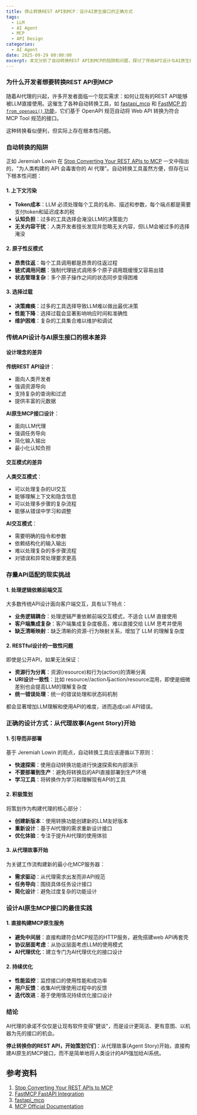 ```yaml
---
title: 停止转换REST API到MCP：设计AI原生接口的正确方式
tags:
  - LLM
  - AI Agent
  - MCP
  - API Design
categories:
  - AI Agent
date: 2025-09-29 00:00:00
excerpt: 本文分析了自动转换REST API到MCP的陷阱和问题，探讨了传统API设计与AI原生接口的根本差异，提出了从代理故事开始设计、遵循单一职责原则等最佳实践，为构建真正适合AI代理的接口提供设计指导。
---
```


### 为什么开发者想要转换REST API到MCP

随着AI代理的兴起，许多开发者面临一个现实需求：如何让现有的REST API能够被LLM直接使用。这催生了各种自动转换工具，如 [fastapi_mcp](https://github.com/tadata-org/fastapi_mcp) 和 [FastMCP 的 `from_openapi()` 功能](https://gofastmcp.com/integrations/fastapi#mounting-an-mcp-server)，它们基于 OpenAPI 规范自动将 Web API 转换为符合 MCP Tool 规范的接口。

这种转换看似便利，但实际上存在根本性问题。

### 自动转换的陷阱

正如 Jeremiah Lowin 在 [Stop Converting Your REST APIs to MCP](https://www.jlowin.dev/blog/stop-converting-rest-apis-to-mcp) 一文中指出的，"为人类构建的 API 会毒害你的 AI 代理"。自动转换工具虽然方便，但存在以下根本性问题：

#### 1. 上下文污染
- **Token成本**：LLM 必须处理每个工具的名称、描述和参数，每个端点都是需要支付token和延迟成本的税
- **认知负担**：过多的工具选择会淹没LLM的决策能力
- **无关内容干扰**：人类开发者擅长发现并忽略无关内容，但LLM会被过多的选择淹没

#### 2. 原子性反模式
- **昂贵往返**：每个工具调用都是昂贵的往返过程
- **链式调用问题**：强制代理链式调用多个原子调用既缓慢又容易出错
- **状态管理复杂**：多个原子操作之间的状态同步变得困难

#### 3. 选择过载
- **决策瘫痪**：过多的工具选择导致LLM难以做出最优决策
- **性能下降**：选择过载会显著影响响应时间和准确性
- **维护困难**：复杂的工具集合难以维护和调试

### 传统API设计与AI原生接口的根本差异

#### 设计理念的差异

**传统REST API设计**：
- 面向人类开发者
- 强调资源导向
- 支持复杂的查询和过滤
- 提供丰富的元数据

**AI原生MCP接口设计**：
- 面向LLM代理
- 强调任务导向
- 简化输入输出
- 最小化认知负担

#### 交互模式的差异

**人类交互模式**：
- 可以处理复杂的UI交互
- 能够理解上下文和隐含信息
- 可以处理多步骤的复杂流程
- 能够从错误中学习和调整

**AI交互模式**：
- 需要明确的指令和参数
- 依赖结构化的输入输出
- 难以处理复杂的多步骤流程
- 对错误和异常处理要求更高

### 存量API适配的现实挑战

#### 1. 处理逻辑依赖前端交互

大多数传统API设计面向客户端交互，具有以下特点：
- **业务逻辑耦合**：处理逻辑严重依赖前端交互模式，不适合 LLM 直接使用
- **客户端集成复杂**：客户端集成复杂度极高，难以直接交给 LLM 思考并使用
- **缺乏清晰映射**：缺乏清晰的资源-行为映射关系，增加了 LLM 的理解复杂度

#### 2. RESTful设计的一致性问题

即使是公开API，如果无法保证：
- **资源行为分离**：资源(resource)和行为(action)的清晰分离
- **URI设计一致性**：比如 resource/<id>/action与action/resource混用，即使是细微差别也会提高LLM的理解复杂度
- **统一错误处理**：统一的错误处理和状态码机制

都会显著增加LLM理解和使用API的难度，进而造成call API错误。

### 正确的设计方式：从代理故事(Agent Story)开始

#### 1. 引导而非部署

基于 Jeremiah Lowin 的观点，自动转换工具应该遵循以下原则：

- **快速探索**：使用自动转换功能进行快速探索和内部演示
- **不要部署到生产**：避免将转换后的API直接部署到生产环境
- **学习工具**：将转换作为学习和理解现有API的工具

#### 2. 积极策划

将策划作为构建代理的核心部分：

- **创建新版本**：使用转换功能创建新的LLM友好版本
- **重新设计**：基于AI代理的需求重新设计接口
- **优化体验**：专注于提升AI代理的使用体验

#### 3. 从代理故事开始

为关键工作流构建新的最小化MCP服务器：

- **需求驱动**：从代理需求出发而非API规范
- **任务导向**：围绕具体任务设计接口
- **简化设计**：避免过度复杂的功能设计

### 设计AI原生MCP接口的最佳实践

#### 1. 直接构建MCP原生服务

- **避免中间层**：直接构建符合MCP规范的HTTP服务，避免搭建web API再套壳
- **协议层面考虑**：从协议层面考虑LLM的使用模式
- **AI代理优化**：建立专门为AI代理优化的接口设计

#### 2. 持续优化

- **性能监控**：监控接口的使用性能和成功率
- **用户反馈**：收集AI代理使用过程中的反馈
- **迭代改进**：基于使用情况持续优化接口设计

### 结论

AI代理的承诺不仅仅是让现有软件变得"健谈"，而是设计更简洁、更有意图、以机器为先的接口的机会。

**停止转换你的REST API，开始策划它们**：从代理故事(Agent Story)开始，直接构建AI原生的MCP接口，而不是简单地将人类设计的API强加给AI系统。

## 参考资料
1. [Stop Converting Your REST APIs to MCP](https://www.jlowin.dev/blog/stop-converting-rest-apis-to-mcp)
2. [FastMCP FastAPI Integration](https://gofastmcp.com/integrations/fastapi#mounting-an-mcp-server)
3. [fastapi_mcp](https://github.com/tadata-org/fastapi_mcp)
4. [MCP Official Documentation](https://modelcontextprotocol.io/)
